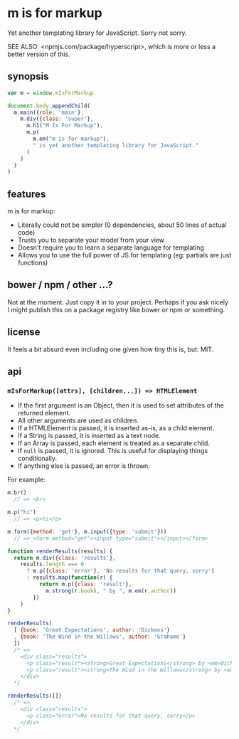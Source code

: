 # m is for markup

Yet another templating library for JavaScript. Sorry not sorry.

SEE ALSO: <npmjs.com/package/hyperscript>, which is more or less a better
version of this.

## synopsis

```javascript
var m = window.mIsForMarkup

document.body.appendChild(
  m.main({role: 'main'},
    m.div({class: 'super'},
      m.h1("M Is For Markup"),
      m.p(
        m.em("m is for markup"),
        " is yet another templating library for JavaScript."
      )
    )
  )
)
```

## features

m is for markup:

* Literally could not be simpler (0 dependencies, about 50 lines of actual
  code)
* Trusts you to separate your model from your view
* Doesn't require you to learn a separate language for templating
* Allows you to use the full power of JS for templating (eg: partials are just
  functions)

## bower / npm / other ...?

Not at the moment. Just copy it in to your project. Perhaps if you ask nicely I
might publish this on a package registry like bower or npm or something.

## license

It feels a bit absurd even including one given how tiny this is, but: MIT.

## api

### `mIsForMarkup([attrs], [children...]) => HTMLElement`

* If the first argument is an Object, then it is used to set attributes of the
  returned element.
* All other arguments are used as children.
* If a HTMLElement is passed, it is inserted as-is, as a child element.
* If a String is passed, it is inserted as a text node.
* If an Array is passed, each element is treated as a separate child.
* If `null` is passed, it is ignored. This is useful for displaying things
  conditionally.
* If anything else is passed, an error is thrown.

For example:

```javascript
m.br()
  // => <br>

m.p("hi")
  // => <p>hi</p>

m.form({method: 'get'}, m.input({type: 'submit'}))
  // => <form method="get"><input type="submit"></input></form>

function renderResults(results) {
  return m.div({class: 'results'},
    results.length === 0
      ? m.p({class: 'error'}, 'No results for that query, sorry')
      : results.map(function(r) {
          return m.p({class: 'result'},
            m.strong(r.book), " by ", m.em(r.author))
        })
    )
}

renderResults(
  [ {book: 'Great Expectations', author: 'Dickens'}
  , {book: 'The Wind in the Willows', author: 'Grahame'}
  ])
  /* =>
    <div class="results">
      <p class="result"><strong>Great Expectations</strong> by <em>Dickens</em></p>
      <p class="result"><strong>The Wind in the Willows</strong> by <em>Grahame</em></p>
    </div>
  */

renderResults([])
  /* =>
    <div class="results">
      <p class="error">No results for that query, sorry</p>
    </div>
  */
